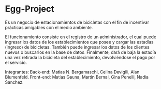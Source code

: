 # Egg-Project
Es un negocio de estacionamientos de bicicletas con el fin de incentivar prácticas amigables con el medio ambiente.

El funcionamiento consiste en el registro de un administrador, el cual puede ingresar los datos de los establecimientos que posee y cargar las estadías (ingreso) de bicicletas.
También puede ingresar los datos de los clientes nuevos o buscarlos en la base de datos. 
Finalmente, dará de baja la estadía una vez retirada la bicicleta del establecimiento, devolviéndose el pago por el servicio.

Integrantes:
            Back-end: Matias N. Bergamaschi, Celina Devigili, Alan Blumenfeld.
            Front-end: Matias Gauna, Martin Bernal, Gina Penelli, Nadia Sanchez.

